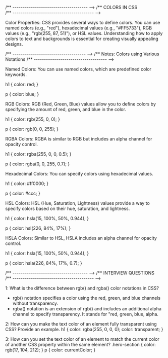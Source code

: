 /** ------------------------------------- -->
/**  COLORS IN CSS  
/** ---------------------------------------- -->

Color Properties: CSS provides several ways to define colors. 
    You can use named colors (e.g., "red"), 
    hexadecimal values (e.g., "#FF5733"), 
    RGB values (e.g., "rgb(255, 87, 51)"), or 
    HSL values. Understanding how to apply colors to text and backgrounds is essential for creating visually appealing designs.



    
/** ------------------------------------ -->
/**  Notes: Colors using Various Notations
/** ------------------------------------ -->

Named Colors: You can use named colors, which are predefined color keywords.

h1 {
  color: red;
}

p {
  color: blue;
}


RGB Colors: RGB (Red, Green, Blue) values allow you to define colors by specifying the amount of red, green, and blue in the color.

h1 {
  color: rgb(255, 0, 0);
}

p {
  color: rgb(0, 0, 255);
}



RGBA Colors: RGBA is similar to RGB but includes an alpha channel for opacity control.

h1 {
  color: rgba(255, 0, 0, 0.5);
}

p {
  color: rgba(0, 0, 255, 0.7);
}



Hexadecimal Colors: You can specify colors using hexadecimal values.

h1 {
  color: #ff0000;
}

p {
  color: #ccc;
}



HSL Colors: HSL (Hue, Saturation, Lightness) values provide a way to specify colors based on their hue, saturation, and lightness.

h1 {
  color: hsla(15, 100%, 50%, 0.944);
}

p {
  color: hsl(226, 84%, 17%);
}



HSLA Colors: Similar to HSL, HSLA includes an alpha channel for opacity control.

h1 {
  color: hsla(15, 100%, 50%, 0.944);
}

p {
  color: hsla(226, 84%, 17%, 0.7);
}






/** ------------------------------------- -->
/**  INTERVIEW QUESTIONS  
/** ---------------------------------------- -->

1: What is the difference between rgb() and rgba() color notations in CSS?
- rgb() notation specifies a color using the red, green, and blue channels without transparency.
- rgba() notation is an extension of rgb() and includes an additional alpha channel to specify transparency. It stands for "red, green, blue, alpha.


2: How can you make the text color of an element fully transparent using CSS? Provide an example.
h1 {
  color: rgba(255, 0, 0, 0);
  color: transparent;
}


3: How can you set the text color of an element to match the current color of another CSS property within the same element?
.hero-section {
  color: rgb(17, 104, 212);
}
p {
  color: currentColor;
}
